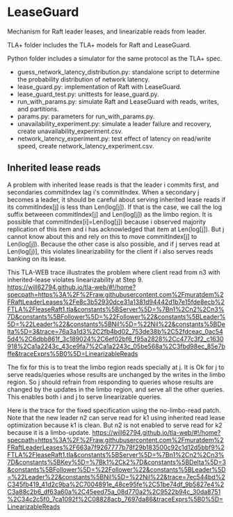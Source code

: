 # LeaseGuard

Mechanism for Raft leader leases, and linearizable reads from leader.

TLA+ folder includes the TLA+ models for Raft and LeaseGuard.

Python folder includes a simulator for the same protocol as the TLA+ spec.

* guess_network_latency_distribution.py: standalone script to determine the probability distribution of network latency.
* lease_guard.py: implementation of Raft with LeaseGuard.
* lease_guard_test.py: unittests for lease_guard.py.
* run_with_params.py: simulate Raft and LeaseGuard with reads, writes, and partitions.
* params.py: parameters for run_with_params.py.
* unavailability_experiment.py: simulate a leader failure and recovery, create unavailability_experiment.csv.
* network_latency_experiment.py: test effect of latency on read/write speed, create network_latency_experiment.csv.

## Inherited lease reads
A problem with inherited lease reads is that the leader i commits first, and secondaries commitIndex lag i's commitIndex. When a secondary j becomes a leader, it should be careful about serving inherited lease reads if its commitIndex[j] is less than Len(log[j]). If that is the case, we call the log suffix betweeen commitIndex[j] and Len(log[j]) as the limbo region. It is possible that commitIndex[i]=Len(log[j]) because i observed majority replication of this item and i has acknowledged that item at Len(log[j]). But j cannot know about this and rely on this to move commitIndex[j] to Len(log[j]). Because the other case is also possible, and if j serves read at Len(log[j)], this violates linearizability for the client if i also serves reads banking on its lease. 

This TLA-WEB trace illustrates the problem where client read from n3 with inherited-lease violates linearizability at Step 9.
https://will62794.github.io/tla-web/#!/home?specpath=https%3A%2F%2Fraw.githubusercontent.com%2Fmuratdem%2FRaftLeaderLeases%2Fe8c3b52930dce31a1381d94442d1b7e15fde8ecb%2FTLA%2FleaseRaft1.tla&constants%5BServer%5D=%7Bn1%2Cn2%2Cn3%7D&constants%5BFollower%5D=%22Follower%22&constants%5BLeader%5D=%22Leader%22&constants%5BNil%5D=%22Nil%22&constants%5BDelta%5D=3&trace=76a3a1d3%2C2fb4bd02_753de38b%2C52fdceac_0ac545d4%2C6dbb861f_3c189024%2C6ef02bf6_f95a2828%2Cc477c3f2_c1630918%2Ca1a2243c_43ce9fa7%2Ca1a2243c_05be568a%2C3fbd98ec_85e7bffe&traceExprs%5B0%5D=LinearizableReads

The fix for this is to treat the limbo region reads specially at j. It is Ok for j to serve reads/queries whose results are unchanged by the writes in the limbo region. So j should refrain from responding to queries whose results are changed by the updates in the limbo region, and serve all the other queries. This enables both i and j to serve linearizable queries.

Here is the trace for the fixed specification using the no-limbo-read patch. Note that the new leader n2 can serve read for k1 using inherited read lease optimization because k1 is clean. But n2 is not enabled to serve read for k2 because it is a limbo-update.
https://will62794.github.io/tla-web/#!/home?specpath=https%3A%2F%2Fraw.githubusercontent.com%2Fmuratdem%2FRaftLeaderLeases%2F663a7f9267777b78f29b183500c92c1d12d5bbf9%2FTLA%2FleaseRaft1.tla&constants%5BServer%5D=%7Bn1%2Cn2%2Cn3%7D&constants%5BKey%5D=%7Bk1%2Ck2%7D&constants%5BDelta%5D=3&constants%5BFollower%5D=%22Follower%22&constants%5BLeader%5D=%22Leader%22&constants%5BNil%5D=%22Nil%22&trace=7ec544bd%2C345fb419_41d2c9ba%2C7004891e_48ce95fe%2C51be74df_9b5827e4%2C3a88c2b6_df63a60a%2C45eed75a_08d770a2%2C9522b94c_30da8751%2C34c2c5f0_7ca1092f%2C08828acb_7697da86&traceExprs%5B0%5D=LinearizableReads